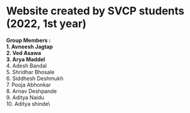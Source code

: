 # Website created by SVCP students (2022, 1st year)
**Group Members :**\
**1. Avneesh Jagtap**\
**2. Ved Asawa**\
**3. Arya Maddel**\
4. Adesh Bandal\
5. Shridhar Bhosale\
6. Siddhesh Deshmukh\
7. Pooja Abhonkar\
8. Arnav Deshpande\
9. Aditya Naidu\
10. Aditya shinde\ 
